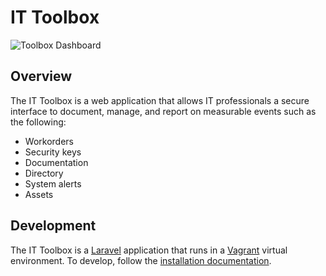 # IT Toolbox

![Toolbox Dashboard](https://github.com/dereknutile/toolbox-mockup/blob/master/assets/img/dashboard-screenshot.png)

## Overview
The IT Toolbox is a web application that allows IT professionals a secure interface to document, manage, and report on measurable events such as the following:

* Workorders
* Security keys
* Documentation
* Directory
* System alerts
* Assets

## Development
The IT Toolbox is a [Laravel](https://laravel.com/) application that runs in a [Vagrant](http://www.vagrantup.com/) virtual environment.  To develop, follow the [installation documentation](docs/INSTALL.md).
